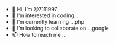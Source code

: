 - 👋 Hi, I’m @7111997
- 👀 I’m interested in coding...
- 🌱 I’m currently learning ...php
- 💞️ I’m looking to collaborate on ...google 
- 📫 How to reach me ...

<!---
7111997/7111997 is a ✨ special ✨ repository because its `README.md` (this file) appears on your GitHub profile.
You can click the Preview link to take a look at your changes.
--->
